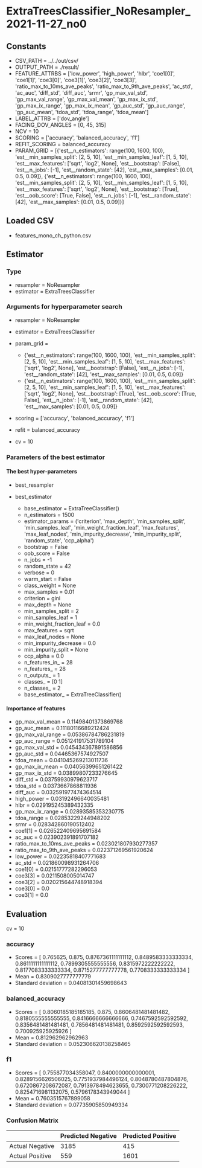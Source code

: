 # ExtraTreesClassifier_NoResampler_2021-11-27_no0
## Constants
- CSV_PATH = ../../out/csv/
- OUTPUT_PATH = ./result/
- FEATURE_ATTRBS = ['low_power', 'high_power', 'hlbr', 'coe1[0]', 'coe1[1]', 'coe3[0]', 'coe3[1]', 'coe3[2]', 'coe3[3]', 'ratio_max_to_10ms_ave_peaks', 'ratio_max_to_9th_ave_peaks', 'ac_std', 'ac_auc', 'diff_std', 'diff_auc', 'srmr', 'gp_max_val_std', 'gp_max_val_range', 'gp_max_val_mean', 'gp_max_ix_std', 'gp_max_ix_range', 'gp_max_ix_mean', 'gp_auc_std', 'gp_auc_range', 'gp_auc_mean', 'tdoa_std', 'tdoa_range', 'tdoa_mean']
- LABEL_ATTRB = ['dov_angle']
- FACING_DOV_ANGLES = [0, 45, 315]
- NCV = 10
- SCORING = ['accuracy', 'balanced_accuracy', 'f1']
- REFIT_SCORING = balanced_accuracy
- PARAM_GRID = [{'est__n_estimators': range(100, 1600, 100), 'est__min_samples_split': [2, 5, 10], 'est__min_samples_leaf': [1, 5, 10], 'est__max_features': ['sqrt', 'log2', None], 'est__bootstrap': [False], 'est__n_jobs': [-1], 'est__random_state': [42], 'est__max_samples': [0.01, 0.5, 0.09]}, {'est__n_estimators': range(100, 1600, 100), 'est__min_samples_split': [2, 5, 10], 'est__min_samples_leaf': [1, 5, 10], 'est__max_features': ['sqrt', 'log2', None], 'est__bootstrap': [True], 'est__oob_score': [True, False], 'est__n_jobs': [-1], 'est__random_state': [42], 'est__max_samples': [0.01, 0.5, 0.09]}]

## Loaded CSV
- features_mono_ch_python.csv

## Estimator
### Type
- resampler = NoResampler
- estimator = ExtraTreesClassifier

### Arguments for hyperparameter search
- resampler = NoResampler
- estimator = ExtraTreesClassifier
- param_grid = 
	- {'est__n_estimators': range(100, 1600, 100), 'est__min_samples_split': [2, 5, 10], 'est__min_samples_leaf': [1, 5, 10], 'est__max_features': ['sqrt', 'log2', None], 'est__bootstrap': [False], 'est__n_jobs': [-1], 'est__random_state': [42], 'est__max_samples': [0.01, 0.5, 0.09]}
	- {'est__n_estimators': range(100, 1600, 100), 'est__min_samples_split': [2, 5, 10], 'est__min_samples_leaf': [1, 5, 10], 'est__max_features': ['sqrt', 'log2', None], 'est__bootstrap': [True], 'est__oob_score': [True, False], 'est__n_jobs': [-1], 'est__random_state': [42], 'est__max_samples': [0.01, 0.5, 0.09]}

- scoring = ['accuracy', 'balanced_accuracy', 'f1']
- refit = balanced_accuracy
- cv = 10

### Parameters of the best estimator
#### The best hyper-parameters
- best_resampler

- best_estimator
	- base_estimator = ExtraTreeClassifier()
	- n_estimators = 1500
	- estimator_params = ('criterion', 'max_depth', 'min_samples_split', 'min_samples_leaf', 'min_weight_fraction_leaf', 'max_features', 'max_leaf_nodes', 'min_impurity_decrease', 'min_impurity_split', 'random_state', 'ccp_alpha')
	- bootstrap = False
	- oob_score = False
	- n_jobs = -1
	- random_state = 42
	- verbose = 0
	- warm_start = False
	- class_weight = None
	- max_samples = 0.01
	- criterion = gini
	- max_depth = None
	- min_samples_split = 2
	- min_samples_leaf = 1
	- min_weight_fraction_leaf = 0.0
	- max_features = sqrt
	- max_leaf_nodes = None
	- min_impurity_decrease = 0.0
	- min_impurity_split = None
	- ccp_alpha = 0.0
	- n_features_in_ = 28
	- n_features_ = 28
	- n_outputs_ = 1
	- classes_ = [0 1]
	- n_classes_ = 2
	- base_estimator_ = ExtraTreeClassifier()

#### Importance of features
- gp_max_val_mean = 0.11498401373869768
- gp_auc_mean = 0.11180116689212424
- gp_max_val_range = 0.05386784786231819
- gp_auc_range = 0.051241917531789104
- gp_max_val_std = 0.045434367891586856
- gp_auc_std = 0.04465367574927507
- tdoa_mean = 0.041045269213011736
- gp_max_ix_mean = 0.04056399651261422
- gp_max_ix_std = 0.03899807233276645
- diff_std = 0.03759930979623717
- tdoa_std = 0.0373667868811936
- diff_auc = 0.032591977474364514
- high_power = 0.03192496640035481
- hlbr = 0.029195245389432335
- gp_max_ix_range = 0.02893585353230775
- tdoa_range = 0.02853229244948202
- srmr = 0.028342860190512402
- coe1[1] = 0.026522409695691584
- ac_auc = 0.023902391891707182
- ratio_max_to_10ms_ave_peaks = 0.023021807930277357
- ratio_max_to_9th_ave_peaks = 0.022371269561920624
- low_power = 0.02235818407771683
- ac_std = 0.021860098931264706
- coe1[0] = 0.02151777282296053
- coe3[3] = 0.0211508005014747
- coe3[2] = 0.020215644748918394
- coe3[0] = 0.0
- coe3[1] = 0.0

## Evaluation
cv = 10
### accuracy
- Scores = [ 0.765625, 0.875, 0.8767361111111112, 0.8489583333333334, 0.8611111111111112, 0.7899305555555556, 0.8315972222222222, 0.8177083333333334, 0.8715277777777778, 0.7708333333333334 ]
- Mean = 0.8309027777777779
- Standard deviation = 0.04081301459698643

### balanced_accuracy
- Scores = [ 0.8060185185185185, 0.875, 0.8606481481481482, 0.8180555555555555, 0.8416666666666666, 0.7467592592592592, 0.8356481481481481, 0.7856481481481481, 0.8592592592592593, 0.700925925925926 ]
- Mean = 0.812962962962963
- Standard deviation = 0.052306620138258465

### f1
- Scores = [ 0.755877034358047, 0.8400000000000001, 0.8289156626506025, 0.7751937984496124, 0.8048780487804876, 0.6720867208672087, 0.7913978494623655, 0.7300771208226222, 0.8254716981132075, 0.5796178343949044 ]
- Mean = 0.7603515767899058
- Standard deviation = 0.07735905850949334

### Confusion Matrix
|  | Predicted Negative | Predicted Positive |
| --- | --- | --- |
| Actual Negative | 3185 | 415 |
| Actual Positive | 559 | 1601 |

      